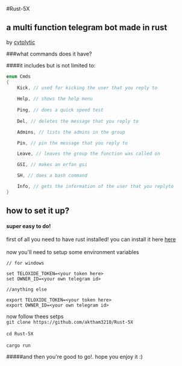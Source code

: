 #Rust-5X
## a multi function telegram bot made in rust

by [cytolytic](https://t.me/cytolytic)

###what commands does it have?

####it includes but is not limited to:

```rust
enum Cmds
{
    Kick, // used for kicking the user that you reply to
    
    Help, // shows the help menu
    
    Ping, // does a quick speed test
    
    Del, // deletes the message that you reply to

    Admins, // lists the admins in the group

    Pin, // pin the message that you reply to

    Leave, // leaves the group the function was called on

    GSI, // makes an erfan gsi

    SH, // does a bash command

    Info, // gets the information of the user that you replyto
}
```

## how to set it up?
#### super easy to do!

first of all you need to have rust installed! you can install it here [here](https://www.rust-lang.org/tools/install) <br><br>
now you'll need to setup some environment variables 
```
// for windows

set TELOXIDE_TOKEN=<your token here>
set OWNER_ID=<your own telegram id>

//anything else

export TELOXIDE_TOKEN=<your token here>
export OWNER_ID=<your own telegram id>
```
now follow thees setps <br>
`git clone https://github.com/aktham3210/Rust-5X` <br> <br>
`cd Rust-5X`<br><br>
`cargo run`<br>

#####and then you're good to go!. hope you enjoy it :)